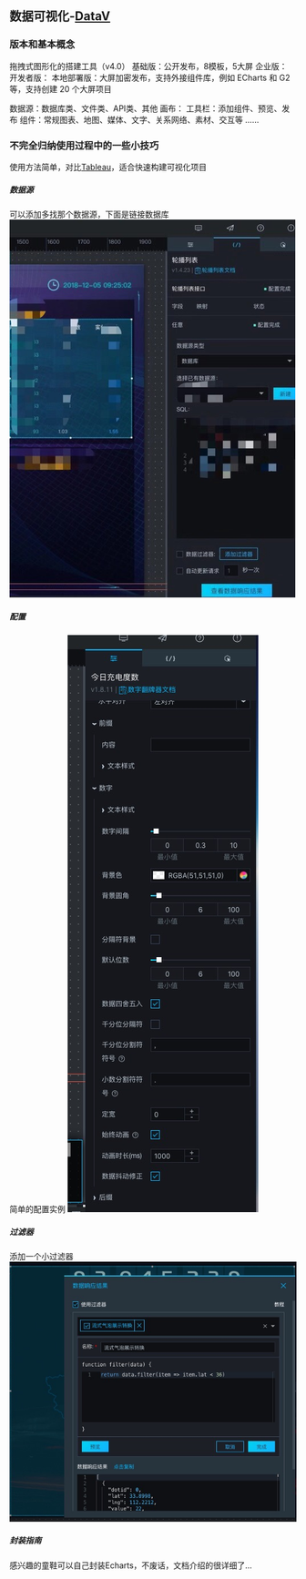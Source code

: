 ##  数据可视化-[DataV](https://help.aliyun.com/product/43570.html?spm=a2c4g.11186623.6.540.2c533dafIhfjrZ) 

### 版本和基本概念

拖拽式图形化的搭建工具（v4.0）
基础版：公开发布，8模板，5大屏
企业版：
开发者版：
本地部署版：大屏加密发布，支持外接组件库，例如 ECharts 和 G2 等，支持创建 20 个大屏项目

数据源：数据库类、文件类、API类、其他
画布：
工具栏：添加组件、预览、发布
组件：常规图表、地图、媒体、文字、关系网络、素材、交互等
……

### 不完全归纳使用过程中的一些小技巧

使用方法简单，对比[Tableau](https://github.com/RLwu/fe-note/tree/master/data-visualization-master/Tableau-master)，适合快速构建可视化项目

##### 数据源
可以添加多找那个数据源，下面是链接数据库
<img src="img/data-source.jpg"/>

##### 配置
简单的配置实例
<img src="img/configuration.jpg"/>

##### 过滤器
添加一个小过滤器
<img src="img/filter.jpg"/>

##### 封装指南
感兴趣的童鞋可以自己封装Echarts，不废话，文档介绍的很详细了…

